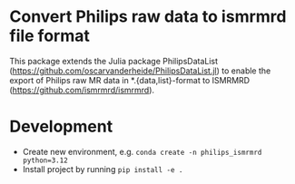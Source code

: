 # Convert Philips raw data to ismrmrd file format

This package extends the Julia package PhilipsDataList (https://github.com/oscarvanderheide/PhilipsDataList.jl) to enable the export of Philips raw MR data in *.{data,list}-format to ISMRMRD (https://github.com/ismrmrd/ismrmrd). 

# Development

- Create new environment, e.g. `conda create -n philips_ismrmrd python=3.12` 
- Install project by running `pip install -e .`

